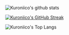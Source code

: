 <!-- ![Cover](https://github.com/FlorianRabaste/Kuroniico/blob/main/img/githubbackground.jpg) -->


  


  ![Kuroniico's github stats](https://github-readme-stats.vercel.app/api?username=Kuroniico&show_icons=true)

  [![Kuroniico's GitHub Streak](https://github-readme-streak-stats.herokuapp.com?user=Kuroniico)](https://git.io/streak-stats)

  ![Kuroniico's Top Langs](https://github-readme-stats.vercel.app/api/top-langs/?username=Kuroniico&layout=compact&langs_count=12)

 

